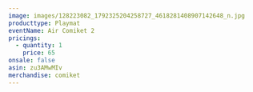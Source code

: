 ```yaml
---
image: images/128223082_1792325204258727_4618281408907142648_n.jpg
producttype: Playmat
eventName: Air Comiket 2
pricings:
  - quantity: 1
    price: 65
onsale: false
asin: zu3AMwMIv
merchandise: comiket
---
```

